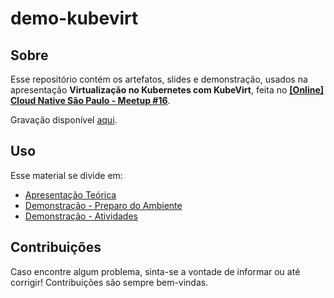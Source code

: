 # demo-kubevirt

## Sobre

Esse repositório contém os artefatos, slides e demonstração, usados na apresentação **Virtualização no Kubernetes com KubeVirt**, feita no **[[Online] Cloud Native São Paulo - Meetup #16](https://www.meetup.com/Cloud-Native-Sao-Paulo/events/272334689/)**.

Gravação disponível [aqui](https://www.youtube.com/watch?v=nvnJZ_Qb7Fk).

## Uso

Esse material se divide em:

- [Apresentação Teórica](slides.pdf)
- [Demonstração - Preparo do Ambiente](setup/README.md)
- [Demonstração - Atividades](tasks/README.md)

## Contribuições

Caso encontre algum problema, sinta-se a vontade de informar ou até corrigir! Contribuições são sempre bem-vindas.
